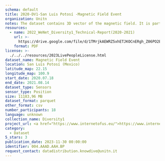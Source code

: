 ```yaml
---
schema: default
title: 2020-DV1-San Luis Potosí -Magnetic Field Event
organization: Unitn
notes: The dataset contains 3D vector of the magnetic field. It is part of Wenet Diversity 1 data collection, which contains data about the everyday life activities of students coming from 8 different universities located in China, Denmark, India, Italy, Mexico, Mongolia, Paraguay and UK. The data were collected via questionnaires, data coming from 27 smartphone sensors associated to thousand self-reported annotations over a period of 4 weeks.
resources:
  - name: 2022_WeNet_Diversity1_Technical-Report(2020-2021)
    url: >-
      https://drive.google.com/file/d/1TMrjkAEWRZ5xhETJKOCnERgh_Z06PO2E/view?usp=drive_link
    format: PDF
license: >-
  ./../../resources/2023LivePeopleLicense.html
dataset_name: Magnetic Field Event
location: San Luis Potosí (Mexico)
latitude_map: 22.15
longitude_map: 100.9
start_date: 2020.07.18 
end_date: 2021.08.14 
dataset_type: Sensors
sensor_type: Position
size: 11183,96 MB
dataset_format: parquet
other_format: csv
number_participants: 18
language: unknown
collection_name: Diversity1
project_url: <a href="https://www.internetofus.eu/">https://www.internetofus.eu/</a>
category:
  - Dataset
5_stars: 3
publication_date: 2023-11-30 00:00:00
identifier: 004.AAAD.AAH.BP
request_contact: datadistribution.knowdive@unitn.it
---
```

